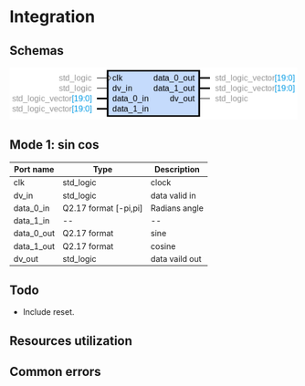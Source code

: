 
# Integration

## Schemas

![Module ports](./images/cordic_top.png)

## Mode 1: sin cos

| Port name  | Type                  | Description    |
| ---------- | ----------------------| -------------- |
| clk        | std_logic             | clock          |
| dv_in      | std_logic             | data valid in  |
| data_0_in  | Q2.17 format [-pi,pi] | Radians angle  |
| data_1_in  | --                    | --             |
| data_0_out | Q2.17 format          | sine           |
| data_1_out | Q2.17 format          | cosine         |
| dv_out     | std_logic             | data vaild out |


## Todo

- Include reset.

## Resources utilization

## Common errors
